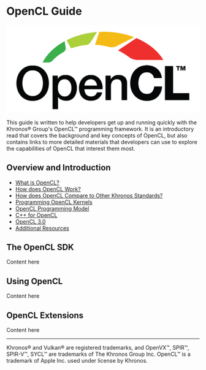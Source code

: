 # OpenCL Guide

<img src="./images/opencl_logo.png" style="zoom:75%;" />

This guide is written to help developers get up and running quickly with the Khronos® Group's OpenCL™ programming framework. It is an introductory read that covers the background and key concepts of OpenCL, but also contains links to more detailed materials that developers can use to explore the capabilities of OpenCL that interest them most.

## Overview and Introduction
- [What is OpenCL?](./chapters/what_is_opencl.md)
- [How does OpenCL Work?](./chapters/how_does_opencl_work.md)
- [How does OpenCL Compare to Other Khronos Standards?](./chapters/how_does_opencl_compare.md)
- [Programming OpenCL Kernels](./chapters/programming_opencl_kernels.md)
- [OpenCL Programming Model](./chapters/opencl_programming_model.md)
- [C++ for OpenCL](./chapters/cpp_for_opencl.md)
- [OpenCL 3.0](./chapters/opencl_3.md)
- [Additional Resources](./chapters/additional_resources.md)

## The OpenCL SDK

Content here

## Using OpenCL

Content here

## OpenCL Extensions
Content here

---

Khronos® and Vulkan® are registered trademarks, and OpenVX™, SPIR™, SPIR-V™, SYCL™ are trademarks of The Khronos Group Inc. OpenCL™ is a trademark of Apple Inc. used under license by Khronos.